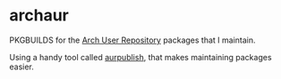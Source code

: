 # archaur

PKGBUILDS for the [Arch User Repository](https://aur.archlinux.org) packages
that I maintain.

Using a handy tool called
[aurpublish](https://github.com/eli-schwartz/aurpublish), that makes maintaining
packages easier.
